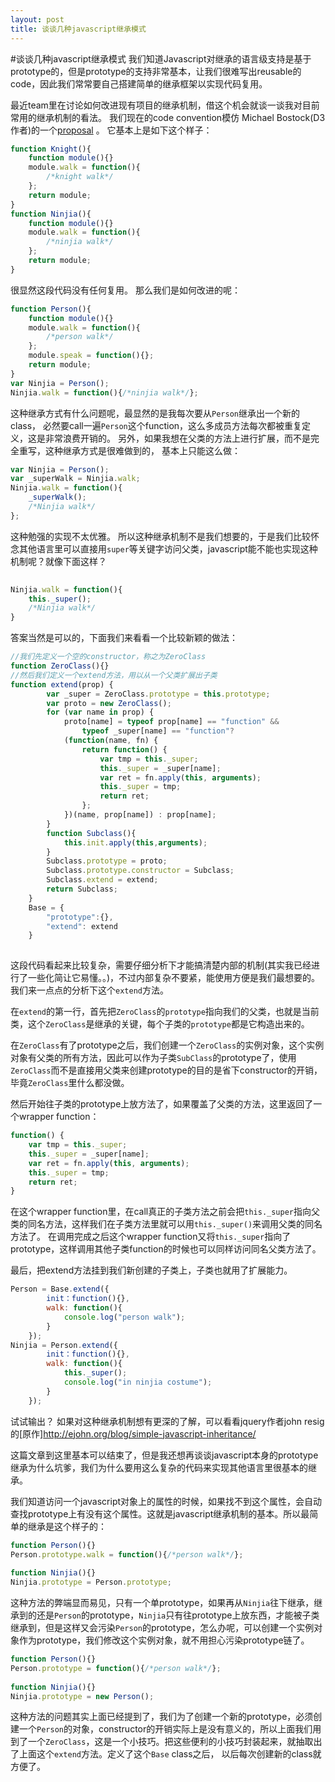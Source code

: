 ```yaml
---
layout: post
title: 谈谈几种javascript继承模式
---
```


#谈谈几种javascript继承模式
我们知道Javascript对继承的语言级支持是基于prototype的，但是prototype的支持非常基本，让我们很难写出reusable的code，因此我们常常要自己搭建简单的继承框架以实现代码复用。

最近team里在讨论如何改进现有项目的继承机制，借这个机会就谈一谈我对目前常用的继承机制的看法。
我们现在的code convention模仿 Michael Bostock(D3作者)的一个[proposal](http://bost.ocks.org/mike/chart/) 。
它基本上是如下这个样子：

```javascript
function Knight(){
    function module(){}
    module.walk = function(){
        /*knight walk*/
    };
    return module;
}
function Ninjia(){
    function module(){}
    module.walk = function(){
        /*ninjia walk*/
    };
    return module;
}
```
很显然这段代码没有任何复用。
那么我们是如何改进的呢：

```javascript
function Person(){
    function module(){}
    module.walk = function(){
        /*person walk*/
    };
    module.speak = function(){};
    return module;
}
var Ninjia = Person();
Ninjia.walk = function(){/*ninjia walk*/};
```
这种继承方式有什么问题呢，最显然的是我每次要从`Person`继承出一个新的class，
必然要call一遍`Person`这个function，这么多成员方法每次都被重复定义，这是非常浪费开销的。
另外，如果我想在父类的方法上进行扩展，而不是完全重写，这种继承方式是很难做到的，
基本上只能这么做：
  
```javascript
var Ninjia = Person();
var _superWalk = Ninjia.walk;
Ninjia.walk = function(){
    _superWalk();
    /*Ninjia walk*/
};
```
这种勉强的实现不太优雅。
所以这种继承机制不是我们想要的，于是我们比较怀念其他语言里可以直接用`super`等关键字访问父类，javascript能不能也实现这种机制呢？就像下面这样？
  
```javascript
  
Ninjia.walk = function(){
    this._super();
    /*Ninjia walk*/
}
```
答案当然是可以的，下面我们来看看一个比较新颖的做法：
  
```javascript
//我们先定义一个空的constructor，称之为ZeroClass
function ZeroClass(){}
//然后我们定义一个extend方法，用以从一个父类扩展出子类
function extend(prop) {
        var _super = ZeroClass.prototype = this.prototype;
        var proto = new ZeroClass();
        for (var name in prop) {
            proto[name] = typeof prop[name] == "function" && 
                typeof _super[name] == "function"? 
            (function(name, fn) {
                return function() {
                    var tmp = this._super;
                    this._super = _super[name];
                    var ret = fn.apply(this, arguments);
                    this._super = tmp;
                    return ret;
                };
            })(name, prop[name]) : prop[name];
        }
        function Subclass(){
            this.init.apply(this,arguments);
        }
        Subclass.prototype = proto;
        Subclass.prototype.constructor = Subclass;
        Subclass.extend = extend;
        return Subclass;
    }
    Base = {
        "prototype":{},
        "extend": extend
    }
  
```
这段代码看起来比较复杂，需要仔细分析下才能搞清楚内部的机制(其实我已经进行了一些化简让它易懂。。)，不过内部复杂不要紧，能使用方便是我们最想要的。我们来一点点的分析下这个`extend`方法。
  
在`extend`的第一行，首先把`ZeroClass`的`prototype`指向我们的父类，也就是当前类，这个`ZeroClass`是继承的关键，每个子类的`prototype`都是它构造出来的。
  
在`ZeroClass`有了prototype之后，我们创建一个`ZeroClass`的实例对象，这个实例对象有父类的所有方法，因此可以作为子类`SubClass`的prototype了，使用`ZeroClass`而不是直接用父类来创建prototype的目的是省下constructor的开销，毕竟`ZeroClass`里什么都没做。
  
然后开始往子类的prototype上放方法了，如果覆盖了父类的方法，这里返回了一个wrapper function：
  
```javascript
function() {
    var tmp = this._super;
    this._super = _super[name];
    var ret = fn.apply(this, arguments);
    this._super = tmp;
    return ret;
}
```
在这个wrapper function里，在call真正的子类方法之前会把`this._super`指向父类的同名方法，这样我们在子类方法里就可以用`this._super()`来调用父类的同名方法了。
在调用完成之后这个wrapper function又将`this._super`指向了prototype，这样调用其他子类function的时候也可以同样访问同名父类方法了。
  
最后，把extend方法挂到我们新创建的子类上，子类也就用了扩展能力。
  
```javascript
Person = Base.extend({
        init：function(){},
        walk: function(){
            console.log("person walk");
        }
    });
Ninjia = Person.extend({
        init：function(){},
        walk: function(){
            this._super();
            console.log("in ninjia costume");
        }
    });
```
试试输出？
如果对这种继承机制想有更深的了解，可以看看jquery作者john resig的[原作]http://ejohn.org/blog/simple-javascript-inheritance/
  
这篇文章到这里基本可以结束了，但是我还想再谈谈javascript本身的prototype继承为什么坑爹，我们为什么要用这么复杂的代码来实现其他语言里很基本的继承。
  
我们知道访问一个javascript对象上的属性的时候，如果找不到这个属性，会自动查找prototype上有没有这个属性。这就是javascript继承机制的基本。所以最简单的继承是这个样子的：
  
```javascript
function Person(){}
Person.prototype.walk = function(){/*person walk*/};
  
function Ninjia(){}
Ninjia.prototype = Person.prototype;
```
这种方法的弊端显而易见，只有一个单prototype，如果再从`Ninjia`往下继承，继承到的还是`Person`的prototype，`Ninjia`只有往prototype上放东西，才能被子类继承到，但是这样又会污染`Person`的prototype，怎么办呢，可以创建一个实例对象作为prototype，我们修改这个实例对象，就不用担心污染prototype链了。
  
```javascript
function Person(){}
Person.prototype = function(){/*person walk*/};
  
function Ninjia(){}
Ninjia.prototype = new Person();
```
这种方法的问题其实上面已经提到了，我们为了创建一个新的prototype，必须创建一个`Person`的对象，constructor的开销实际上是没有意义的，所以上面我们用到了一个`ZeroClass`，这是一个小技巧。把这些便利的小技巧封装起来，就抽取出了上面这个`extend`方法。定义了这个`Base` class之后， 以后每次创建新的class就方便了。